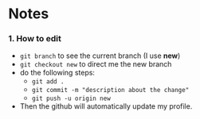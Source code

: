# Notes
### 1. How to edit
- `git branch` to see the current branch (I use **new**)
- `git checkout new` to direct me the new branch
- do the following steps:
  - `git add .`
  - `git commit -m "description about the change"`
  - `git push -u origin new`
- Then the github will automatically update my profile. 